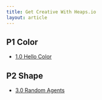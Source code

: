 ```yaml
---
title: Get Creative With Heaps.io
layout: article
---
```


## P1 Color

* [1.0 Hello Color]({{site.url}}/demos/P1-Color/1-hello-color)

## P2 Shape

* [3.0 Random Agents]({{site.url}}/demos/P2-Shape/3-0-random-agent)